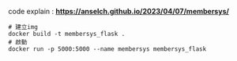 
code explain : __https://anselch.github.io/2023/04/07/membersys/__
```
# 建立img
docker build -t membersys_flask .
# 啟動
docker run -p 5000:5000 --name membersys membersys_flask
```